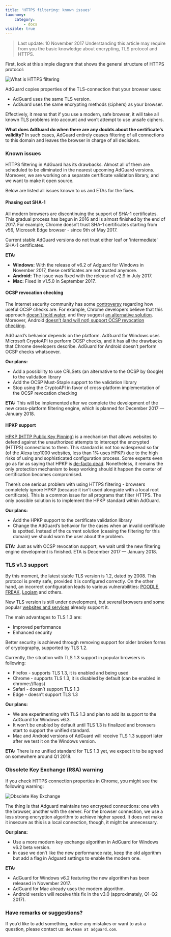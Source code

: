 ```yaml
---
title: 'HTTPS filtering: known issues'
taxonomy:
    category:
        - docs
visible: true
---
```


> Last update: 10 November 2017
> Understanding this article may require from you the basic knowledge about encrypting, TLS protocol and HTTPS.

First, look at this simple diagram that shows the general structure of HTTPS protocol:

![What is HTTPS filtering](https://cdn.adguard.com/public/Adguard/Blog/https/what_is_https_filtering.png)

AdGuard copies properties of the TLS-connection that your browser uses:

* AdGuard uses the same TLS version.
* AdGuard uses the same encrypting methods (ciphers) as your browser.

Effectively, it means that if you use a modern, safe browser, it will take all known TLS problems into account and won’t attempt to use unsafe ciphers.

**What does AdGuard do when there are any doubts about the certificate’s validity?** In such cases, AdGuard entirely ceases filtering of all connections to this domain and leaves the browser in charge of all decisions.

### Known issues

HTTPS filtering in AdGuard has its drawbacks. Almost all of them are scheduled to be eliminated in the nearest upcoming AdGuard versions. Moreover, we are working on a separate certificate validation library, and we want to make it open source.

Below are listed all issues known to us and ETAs for the fixes.

#### Phasing out SHA-1

All modern browsers are discontinuing the support of SHA-1 certificates. This gradual process has begun in 2016 and is almost finished by the end of 2017. For example, Chrome doesn’t trust SHA-1 certificates starting from v56, Microsoft Edge browser - since 9th of May 2017.

Current stable AdGuard versions do not trust either leaf or 'intermediate' SHA-1 certificates.

**ETA:**

* **Windows:** With the release of v6.2 of Adguard for Windows in November 2017, these certificates are not trusted anymore.
* **Android:** The issue was fixed with the release of v2.9 in July 2017.
* **Mac:** Fixed in v1.5.0 in September 2017.

#### OCSP revocation checking

The Internet security community has some [controversy](https://www.grc.com/revocation/crlsets.htm) regarding how useful OCSP checks are. For example, Chrome developers believe that this approach [doesn’t hold water](https://www.imperialviolet.org/2014/04/19/revchecking.html), and they suggest [an alternative solution](https://www.imperialviolet.org/2012/02/05/crlsets.html). Moreover, Android [doesn’t (and will not) support OCSP revocation checking](https://issuetracker.google.com/issues/36993981).

AdGuard’s behavior depends on the platform. AdGuard for Windows uses Microsoft CryptoAPI to perform OCSP checks, and it has all the drawbacks that Chrome developers describe. AdGuard for Android doesn’t perform OCSP checks whatsoever.

**Our plans:**

* Add a possibility to use CRLSets (an alternative to the OCSP by Google) to the validation library
* Add the OCSP Must-Staple support to the validation library
* Stop using the CryptoAPI in favor of cross-platform implementation of the OCSP revocation checking

**ETA:** This will be implemented after we complete the development of the new cross-platform filtering engine, which is planned for December 2017 — January 2018.

#### HPKP support

[HPKP (HTTP Public Key Pinning)](https://en.wikipedia.org/wiki/HTTP_Public_Key_Pinning) is a mechanism that allows websites to defend against the unauthorized attempts to intercept the encrypted (HTTPS) connections to them. This standard is not too widespread so far (of the Alexa top1000 websites, less than 1% uses HPKP) due to the high risks of using and sophisticated configuration process. Some experts even go as far as saying that HPKP is [de-facto dead](https://blog.qualys.com/ssllabs/2016/09/06/is-http-public-key-pinning-dead). Nonetheless, it remains the only protection mechanism to keep working should it happen the center of certification becomes compromised.

There’s one serious problem with using HTTPS filtering - browsers completely ignore HPKP (because it isn’t used alongside with a local root certificate). This is a common issue for all programs that filter HTTPS. The only possible solution is to implement the HPKP standard within AdGuard.

**Our plans:**

* Add the HPKP support to the certificate validation library
* Change the AdGuard’s behavior for the cases when an invalid certificate is spotted. Instead of the current solution (ceasing the filtering for this domain) we should warn the user about the problem.

**ETA:** Just as with OCSP revocation support, we wait until the new filtering engine development is finished. ETA is December 2017 — January 2018.

### TLS v1.3 support

By this moment, the latest stable TLS version is 1.2, dated by 2008. This protocol is pretty safe, provided it is configured correctly. On the other hand, an incorrect configuration leads to various vulnerabilities: [POODLE](https://blog.qualys.com/ssllabs/2014/10/15/ssl-3-is-dead-killed-by-the-poodle-attack), [FREAK](https://censys.io/blog/freak), [Logjam](https://weakdh.org/) and others.

New TLS version is still under development, but several browsers and some popular [websites and services](https://blog.cloudflare.com/introducing-tls-1-3/) already support it.

The main advantages to TLS 1.3 are:

* Improved performance
* Enhanced security

Better security is achieved through removing support for older broken forms of cryptography, supported by TLS 1.2.

Currently, the situation with TLS 1.3 support in popular browsers is following: 

* Firefox - supports TLS 1.3, it is enabled and being used
* Chrome - supports TLS 1.3, it is disabled by default (can be enabled in chrome://flags)
* Safari - doesn’t support TLS 1.3
* Edge - doesn’t support TLS 1.3

**Our plans:**

* We are experimenting with TLS 1.3 and plan to add its support to the AdGuard for Windows v6.3.
* It won’t be enabled by default until TLS 1.3 is finalized and browsers start to support the unified standard.
* Mac and Android versions of AdGuard will receive TLS 1.3 support later after we test it on the Windows version.

**ETA:** There is no unified standard for TLS 1.3 yet, we expect it to be agreed on somewhere around Q1 2018.

### Obsolete Key Exchange (RSA) warning

If you check HTTPS connection properties in Chrome, you might see the following warning:

![Obsolete Key Exchange](https://cdn.adguard.com/public/Adguard/Blog/https/obsolete_key_exchange.png)

The thing is that Adguard maintains two encrypted connections: one with the browser, another with the server. For the browser connection, we use a less strong encryption algorithm to achieve higher speed. It does not make it insecure as this is a local connection, though, it might be unnecessary.

**Our plans:**

* Use a more modern key exchange algorithm in AdGuard for Windows v6.2 beta version.
* In case we don’t like the new performance rate, keep the old algorithm but add a flag in Adguard settings to enable the modern one.

**ETA:**
* AdGuard for Windows v6.2 featuring the new algorithm has been released in November 2017.
* AdGuard for Mac already uses the modern algorithm.
* Android version will receive this fix in the v3.0 (approximately, Q1-Q2 2017).

### Have remarks or suggestions?

If you’d like to add something, notice any mistakes or want to ask a question, please contact us: `devteam at adguard.com`.
